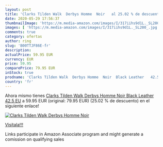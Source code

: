 ```yaml
---
layout: post
title: 'Clarks Tilden Walk  Derbys Homme  Noir   al 25.02 % de descuento'
date: 2020-05-29 17:56:37
thumbnailImage: 'https://m.media-amazon.com/images/I/317iihs9d1L._SL200_.jpg'
images: [ 'https://m.media-amazon.com/images/I/317iihs9d1L._SL200_.jpg' ]
comments: true
category: ofertas
author: ring
slug: 'B00TTJF86E-fr'
description:
actualPrice: 59.95 EUR
currency: EUR
price: 59.95
comparePrice: 79.95 EUR
inStock: true
prodname: 'Clarks Tilden Walk  Derbys Homme  Noir  Black Leather   42.5 EU'
country: 'fr'
---
```


Ahora mismo tienes [Clarks Tilden Walk  Derbys Homme  Noir  Black Leather   42.5 EU](https://www.amazon.fr/dp/B00TTJF86E/?tag=tolees0d-21) a 59.95 EUR (original: 79.95 EUR) (25.02 %  de descuento) en el siguiente enlace!

[![Clarks Tilden Walk  Derbys Homme  Noir  ](https://m.media-amazon.com/images/I/317iihs9d1L._SL200_.jpg)](https://www.amazon.fr/dp/B00TTJF86E/?tag=tolees0d-21)

[Visítala!!!](https://www.amazon.fr/dp/B00TTJF86E/?tag=tolees0d-21)

Links participate in Amazon Associate program and might generate a comission on qualifying sales
